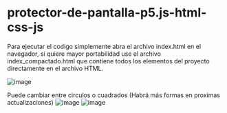 # protector-de-pantalla-p5.js-html-css-js

Para ejecutar el codigo simplemente abra el archivo index.html en el navegador, si quiere mayor portabilidad use el archivo index_compactado.html que contiene todos los elementos del proyecto directamente en el archivo HTML.

![image](https://github.com/CesarFRR/protector-de-pantalla-p5.js-html-css-js/assets/113662799/80fd0900-33bf-4d06-8db8-bf3192364f72)


Puede cambiar entre circulos o cuadrados (Habrá más formas en proximas actualizaciones)
![image](https://github.com/CesarFRR/protector-de-pantalla-p5.js-html-css-js/assets/113662799/f1727b0c-0d4b-44a5-b71e-c832845088fa)
![image](https://github.com/CesarFRR/protector-de-pantalla-p5.js-html-css-js/assets/113662799/2888b853-fc0f-41d2-af7e-b5690f6ba2c2)

